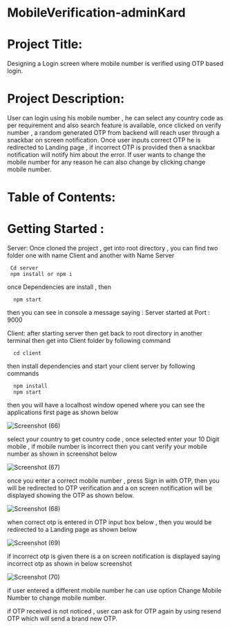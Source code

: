 # MobileVerification-adminKard

# Project Title: 
Designing a Login screen where mobile number is verified using OTP based login.

# Project Description:
User can login using his mobile number , he can select any country code as per requirement and also search feature is available, once clicked on verify number , a random generated OTP from backend will reach user through a snackbar on screen notification. Once user inputs correct OTP he is redirected to Landing page , if incorrect OTP is provided then a snackbar notification will notify him about the error. If user wants to change the mobile number for any reason he can also change by clicking change mobile number.

# Table of Contents:
# Getting Started : 
  Server:
    Once cloned the project , get into root directory , you can find two folder one with name Client and another with Name Server 
    
     Cd server
     npm install or npm i 
  
once Dependencies are install , then 
      
      npm start

then you can see in console a message saying : Server started at Port : 9000

  Client: after starting server then get back to root directory in another terminal then get into Client folder by following command

      cd client
  then install dependencies and start your client server by following commands

      npm install
      npm start

  then you will have a localhost window opened where you can see the applications first page as shown below

![Screenshot (66)](https://github.com/Naveen0910/MobileVerification-adminKard/assets/125568964/8db7d2e5-bf88-4336-ac37-171644112239)

  
  select your country to get country code , once selected enter your 10 Digit mobile , if mobile number is incorrect then you cant verify your mobile number as shown in screenshot below

      
  ![Screenshot (67)](https://github.com/Naveen0910/MobileVerification-adminKard/assets/125568964/36ce51f4-2a12-49da-9802-7a3b4648db73)

once you enter a correct mobile number , press Sign in with OTP, then you will be redirected to OTP verification and a on screen notification will be displayed showing the OTP as shown below.

![Screenshot (68)](https://github.com/Naveen0910/MobileVerification-adminKard/assets/125568964/cf9a378d-32cb-4fe3-bafd-1771639f645c)

when correct otp is entered in OTP input box below , then you would be redirected to a Landing page as shown below 


![Screenshot (69)](https://github.com/Naveen0910/MobileVerification-adminKard/assets/125568964/94d59657-a0ad-4712-a23c-284226930067)

if incorrect otp is given there is a on screen notification is displayed saying incorrect otp as shown in below screenshot

![Screenshot (70)](https://github.com/Naveen0910/MobileVerification-adminKard/assets/125568964/9c285ff2-b1f0-4093-9598-4a3024bd8ef3)

if user entered a different mobile number he can use option Change Mobile Number to change mobile number.

if OTP received is not noticed , user can ask for OTP again by using resend OTP which will send a brand new OTP.


